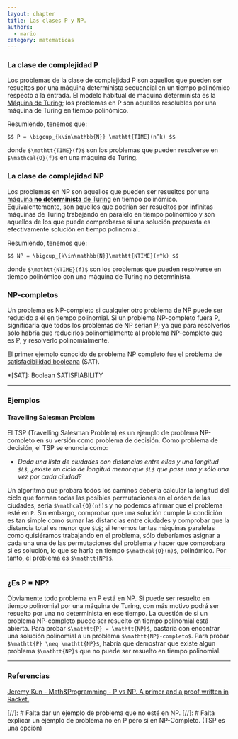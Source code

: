 ```yaml
---
layout: chapter
title: Las clases P y NP.
authors:
  - mario
category: matematicas
---
```


### La clase de complejidad P

Los problemas de la clase de complejidad P son aquellos que pueden ser resueltos por una máquina determinista secuencial en un tiempo polinómico respecto a la entrada. El modelo habitual de máquina determinista es la [Máquina de Turing](http://en.wikipedia.org/wiki/Turing_machine#Formal_definition); los problemas en P son aquellos resolubles por una máquina de Turing en tiempo polinómico.

Resumiendo, tenemos que:

`$$ P = \bigcup_{k\in\mathbb{N}} \mathtt{TIME}(n^k) $$`

donde `$\mathtt{TIME}(f)$` son los problemas que pueden resolverse en `$\mathcal{O}(f)$` en una máquina de Turing. 


### La clase de complejidad NP 

Los problemas en NP son aquellos que pueden ser resueltos por una [máquina **no determinista** de Turing](http://en.wikipedia.org/wiki/Non-deterministic_Turing_machine) en tiempo polinómico. Equivalentemente, son aquellos que podrían ser resueltos por infinitas máquinas de Turing trabajando en paralelo en tiempo polinómico y son aquellos de los que puede comprobarse si una solución propuesta es efectivamente solución en tiempo polinomial.

Resumiendo, tenemos que:

`$$ NP = \bigcup_{k\in\mathbb{N}}\mathtt{NTIME}(n^k) $$`

donde `$\mathtt{NTIME}(f)$` son los problemas que pueden resolverse en tiempo polinómico con una máquina de Turing no determinista.


### NP-completos
Un problema es NP-completo si cualquier otro problema de NP puede ser reducido a él en tiempo polinomial. Si un problema NP-completo fuera P, significaría que todos los problemas de NP serían P; ya que para resolverlos sólo habría que reducirlos polinomialmente al problema NP-completo que es P, y resolverlo polinomialmente.

El primer ejemplo conocido de problema NP completo fue el [problema de satisfacibilidad booleana](http://es.wikipedia.org/wiki/Problema_de_satisfacibilidad_booleana) (SAT).

*[SAT]: Boolean SATISFIABILITY

_____

### Ejemplos

#### Travelling Salesman Problem

El TSP (Travelling Salesman Problem) es un ejemplo de problema NP-completo en su versión como problema de decisión. Como problema de decisión, el TSP se enuncia como:

* *Dada una lista de ciudades con distancias entre ellas y una longitud `$L$`, ¿existe un ciclo de longitud menor que `$L$` que pase una y sólo una vez por cada ciudad?*

Un algoritmo que probara todos los caminos debería calcular la longitud del ciclo que forman todas las posibles permutaciones en el orden de las ciudades, sería `$\mathcal{O}(n!)$` y no podemos afirmar que el problema esté en $\mathtt{P}$. Sin embargo, comprobar que una solución cumple la condición es tan simple como sumar las distancias entre ciudades y comprobar que la distancia total es menor que `$L$`; si tenemos tantas máquinas paralelas como quisiéramos trabajando en el problema, sólo deberíamos asignar a cada una una de las permutaciones del problema y hacer que comprobara si es solución, lo que se haría en tiempo `$\mathcal{O}(n)$`, polinómico. Por tanto, el problema es `$\mathtt{NP}$`.

______

### ¿Es P = NP?
Obviamente todo problema en P está en NP. Si puede ser resuelto en tiempo polinomial por una máquina de Turing, con más motivo podrá ser resuelto por una no determinista en ese tiempo.
La cuestión de si un problema NP-completo puede ser resuelto en tiempo polinomial está abierta. Para probar `$\mathtt{P} = \mathtt{NP}$`, bastaría con encontrar una solución polinomial a un problema `$\mathtt{NP}-completo$`. Para probar `$\mathtt{P} \neq \mathtt{NP}$`, habría que demostrar que existe algún problema `$\mathtt{NP}$` que no puede ser resuelto en tiempo polinomial.

_______

### Referencias
[Jeremy Kun - Math&Programming - P vs NP. A primer and a proof written in Racket.](http://jeremykun.com/2012/02/23/p-vs-np-a-primer-and-a-proof-written-in-racket/)


[//]: # Falta dar un ejemplo de problema que no esté en NP.
[//]: # Falta explicar un ejemplo de problema no en P pero sí en NP-Completo. (TSP es una opción)

